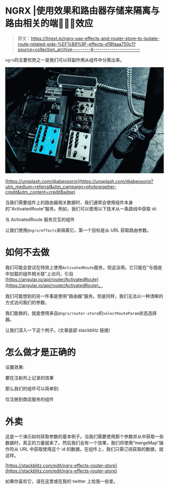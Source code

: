 # NGRX |使用效果和路由器存储来隔离与路由相关的端🧙🏼‍♂️效应

> 原文：<https://itnext.io/ngrx-use-effects-and-router-store-to-isolate-route-related-side-%EF%B8%8F-effects-d18faaa750c1?source=collection_archive---------4----------------------->

`ngrx`的主要优势之一是我们可以将副作用从组件中分离出来。

![](img/8b9cc81196d5dffd0048b8f30519c5a1.png)

[https://unsplash.com/@abeosorio](https://unsplash.com/@abeosorio?utm_medium=referral&utm_campaign=photographer-credit&utm_content=creditBadge)

当我们需要组件上的路由器相关数据时，我们通常会使用组件本身的“ActivatedRoute”服务。例如，我们可以使用以下技术从一条路线中获取 id:

与 ActivatedRoute 服务交互的组件

让我们使用`@ngrx/effects`来隔离它。第一个目标是从 URL 获取路由参数。

# 如何不去做

我们可能会尝试在特效上使用`ActivatedRoute`服务，但这没用。它只能在“与插座中加载的组件相关联”上访问，引自[https://angular.io/api/router/ActivatedRoute](https://angular.io/api/router/ActivatedRoute)。

我们可能想到的另一件事是使用“路由器”服务。但是同样，我们无法以一种清晰的方式访问我们的参数。

我们能做的，就是使用来自`@ngrx/router-store`的`selectRouteParam`状态选择器。

让我们深入一下这个例子。(文章底部 stackblitz 链接)

# 怎么做才是正确的

设置效果:

要在注射剂上记录的效果

那么我们的组件可以简单到:

仅注册到商店服务的组件

# 外卖

这是一个演示如何获取参数的基本例子。当我们需要使用那个参数并从中获取一些数据时，真正的力量就来了。然后我们会有一个效果，我们将使用“mergeMap”操作符从 URL 中获取使用这个 id 的数据。在组件上，我们只需订阅获取的数据，就这样。

[https://stackblitz.com/edit/ngrx-effects-router-store](https://stackblitz.com/edit/ngrx-effects-router-store)

如果你喜欢它，请在这里或在我的 twitter 上给我一些爱。